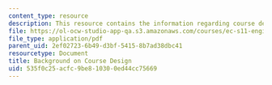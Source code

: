 ```yaml
---
content_type: resource
description: This resource contains the information regarding course design.
file: https://ol-ocw-studio-app-qa.s3.amazonaws.com/courses/ec-s11-engineering-capacity-in-community-based-healthcare-fall-2005/535f0c25acfc9be810300ed44cc75669_MITEC_S11F05_course_design.pdf
file_type: application/pdf
parent_uid: 2ef02723-6b49-d3bf-5415-8b7ad38dbc41
resourcetype: Document
title: Background on Course Design
uid: 535f0c25-acfc-9be8-1030-0ed44cc75669
---
```

